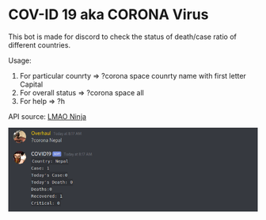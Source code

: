# COV-ID 19 aka CORONA Virus
This bot is made for discord to check the status of death/case ratio of different countries.

Usage:
  1. For particular counrty =>  ?corona space counrty name with first letter Capital
  2. For overall status => ?corona space all
  3. For help => ?h

API source: [LMAO Ninja](https://corona.lmao.ninja/)

![](pic1.png?raw=true)
